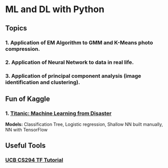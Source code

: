 # ML and DL with Python 
## Topics 
### 1. Application of EM Algorithm to GMM and K-Means photo compression.
### 2. Application of Neural Network to data in real life.
### 3. Application of principal component analysis (image identification and clustering).
## Fun of Kaggle
### 1. [Titanic: Machine Learning from Disaster](https://www.kaggle.com/c/titanic/overview) 
**Models:** Classification Tree, Logistic regression, Shallow NN built manually, NN with TensorFlow
## Useful Tools
### [UCB CS294 TF Tutorial](https://nbviewer.jupyter.org/url/rail.eecs.berkeley.edu/deeprlcourse-fa18/static/misc/TF_lecture.ipynb)
